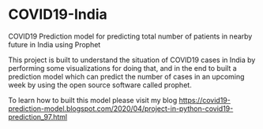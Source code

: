 # COVID19-India
COVID19 Prediction model for predicting total number of patients in nearby future in India using Prophet

This project is built to understand the situation of COVID19 cases in India by performing some visualizations for doing that, and in the end to built a prediction model which can predict the number of cases in an upcoming week by using the open source software called prophet.

To learn how to built this model please visit my blog 
https://covid19-prediction-model.blogspot.com/2020/04/project-in-python-covid19-prediction_97.html
